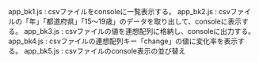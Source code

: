 app_bk1.js : csvファイルをconsoleに一覧表示する。
app_bk2.js : csvファイルの「年」「都道府県」「15〜19歳」のデータを取り出して、consoleに表示する。
app_bk3.js : csvファイルの値を連想配列に格納し、consoleに出力する。
app_bk4.js : csvファイルの連想配列キー「change」の値に変化率を表示する。
app_bk5.js : csvファイルのconsole表示の並び替え
